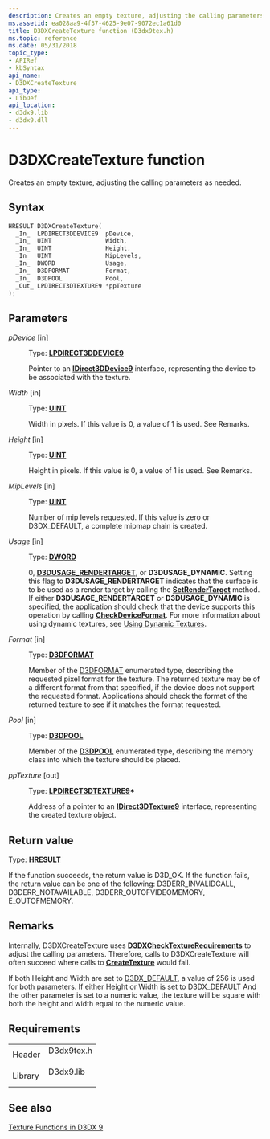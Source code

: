 ```yaml
---
description: Creates an empty texture, adjusting the calling parameters as needed.
ms.assetid: ea028aa9-4f37-4625-9e07-9072ec1a61d0
title: D3DXCreateTexture function (D3dx9tex.h)
ms.topic: reference
ms.date: 05/31/2018
topic_type:
- APIRef
- kbSyntax
api_name:
- D3DXCreateTexture
api_type:
- LibDef
api_location:
- d3dx9.lib
- d3dx9.dll
---
```


# D3DXCreateTexture function

Creates an empty texture, adjusting the calling parameters as needed.

## Syntax


```C++
HRESULT D3DXCreateTexture(
  _In_  LPDIRECT3DDEVICE9  pDevice,
  _In_  UINT               Width,
  _In_  UINT               Height,
  _In_  UINT               MipLevels,
  _In_  DWORD              Usage,
  _In_  D3DFORMAT          Format,
  _In_  D3DPOOL            Pool,
  _Out_ LPDIRECT3DTEXTURE9 *ppTexture
);
```



## Parameters

<dl> <dt>

*pDevice* \[in\]
</dt> <dd>

Type: **[**LPDIRECT3DDEVICE9**](/windows/win32/api/d3d9helper/nn-d3d9helper-idirect3ddevice9)**

Pointer to an [**IDirect3DDevice9**](/windows/win32/api/d3d9helper/nn-d3d9helper-idirect3ddevice9) interface, representing the device to be associated with the texture.

</dd> <dt>

*Width* \[in\]
</dt> <dd>

Type: **[**UINT**](../winprog/windows-data-types.md)**

Width in pixels. If this value is 0, a value of 1 is used. See Remarks.

</dd> <dt>

*Height* \[in\]
</dt> <dd>

Type: **[**UINT**](../winprog/windows-data-types.md)**

Height in pixels. If this value is 0, a value of 1 is used. See Remarks.

</dd> <dt>

*MipLevels* \[in\]
</dt> <dd>

Type: **[**UINT**](../winprog/windows-data-types.md)**

Number of mip levels requested. If this value is zero or D3DX\_DEFAULT, a complete mipmap chain is created.

</dd> <dt>

*Usage* \[in\]
</dt> <dd>

Type: **[**DWORD**](../winprog/windows-data-types.md)**

0, [**D3DUSAGE\_RENDERTARGET**](d3dusage.md), or **D3DUSAGE\_DYNAMIC**. Setting this flag to **D3DUSAGE\_RENDERTARGET** indicates that the surface is to be used as a render target by calling the [**SetRenderTarget**](/windows/desktop/api) method. If either **D3DUSAGE\_RENDERTARGET** or **D3DUSAGE\_DYNAMIC** is specified, the application should check that the device supports this operation by calling [**CheckDeviceFormat**](/windows/desktop/api). For more information about using dynamic textures, see [Using Dynamic Textures](performance-optimizations.md).

</dd> <dt>

*Format* \[in\]
</dt> <dd>

Type: **[D3DFORMAT](d3dformat.md)**

Member of the [D3DFORMAT](d3dformat.md) enumerated type, describing the requested pixel format for the texture. The returned texture may be of a different format from that specified, if the device does not support the requested format. Applications should check the format of the returned texture to see if it matches the format requested.

</dd> <dt>

*Pool* \[in\]
</dt> <dd>

Type: **[**D3DPOOL**](./d3dpool.md)**

Member of the [**D3DPOOL**](./d3dpool.md) enumerated type, describing the memory class into which the texture should be placed.

</dd> <dt>

*ppTexture* \[out\]
</dt> <dd>

Type: **[**LPDIRECT3DTEXTURE9**](/windows/win32/api/d3d9helper/nn-d3d9helper-idirect3dtexture9)\***

Address of a pointer to an [**IDirect3DTexture9**](/windows/win32/api/d3d9helper/nn-d3d9helper-idirect3dtexture9) interface, representing the created texture object.

</dd> </dl>

## Return value

Type: **[**HRESULT**](https://msdn.microsoft.com/library/Bb401631(v=MSDN.10).aspx)**

If the function succeeds, the return value is D3D\_OK. If the function fails, the return value can be one of the following: D3DERR\_INVALIDCALL, D3DERR\_NOTAVAILABLE, D3DERR\_OUTOFVIDEOMEMORY, E\_OUTOFMEMORY.

## Remarks

Internally, D3DXCreateTexture uses [**D3DXCheckTextureRequirements**](d3dxchecktexturerequirements.md) to adjust the calling parameters. Therefore, calls to D3DXCreateTexture will often succeed where calls to [**CreateTexture**](/windows/win32/api/d3d9helper/nf-d3d9helper-idirect3ddevice9-createtexture) would fail.

If both Height and Width are set to [D3DX\_DEFAULT](other-d3dx-constants.md), a value of 256 is used for both parameters. If either Height or Width is set to D3DX\_DEFAULT And the other parameter is set to a numeric value, the texture will be square with both the height and width equal to the numeric value.

## Requirements



|                    |                                                                                       |
|--------------------|---------------------------------------------------------------------------------------|
| Header<br/>  | <dl> <dt>D3dx9tex.h</dt> </dl> |
| Library<br/> | <dl> <dt>D3dx9.lib</dt> </dl>  |



## See also

<dl> <dt>

[Texture Functions in D3DX 9](dx9-graphics-reference-d3dx-functions-texture.md)
</dt> </dl>

 

 
